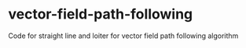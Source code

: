 # vector-field-path-following
Code for straight line and loiter for vector field path following algorithm
